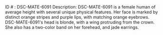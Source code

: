ID # : DSC-MATE-6091
Description: DSC-MATE-6091 is a female human of average height with several unique physical features. Her face is marked by distinct orange stripes and purple lips, with matching orange eyebrows. DSC-MATE-6091's head is blonde, with a wing protruding from the crown. She also has a two-color band on her forehead, and jade earrings.
